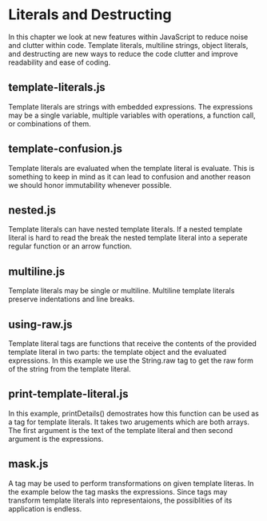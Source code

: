 # Literals and Destructing
In this chapter we look at new features within JavaScript to reduce noise and clutter within code. Template literals, multiline strings, object literals, and destructing are new ways to reduce the code clutter and improve readability and ease of coding.

## template-literals.js
Template literals are strings with embedded expressions. The expressions may be a single variable, multiple variables with operations, a function call, or combinations of them.

## template-confusion.js
Template literals are evaluated when the template literal is evaluate. This is something to keep in mind as it can lead to confusion and another reason we should honor immutability whenever possible.

## nested.js
Template literals can have nested template literals. If a nested template literal is hard to read the break the nested template literal into a seperate regular function or an arrow function.

## multiline.js
Template literals may be single or multiline. Multiline template literals preserve indentations and line breaks.

## using-raw.js
Template literal tags are functions that receive the contents of the provided template literal in two parts: the template object and the evaluated expressions. In this example we use the String.raw tag to get the raw form of the string from the template literal.

## print-template-literal.js
In this example, printDetails() demostrates how this function can be used as a tag for template literals. It takes two arugements which are both arrays. The first argument is the text of the template literal and then second argument is the expressions.

## mask.js
A tag may be used to perform transformations on given template literas. In the example below the tag masks the expressions. Since tags may transform template literals into representaions, the possiblities of its application is endless.